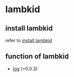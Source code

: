 # lambkid

## install lambkid
refer to [install lambkid](docs/install.md)

## function of lambkid
* [log](docs/log.md) (>0.0.3)
